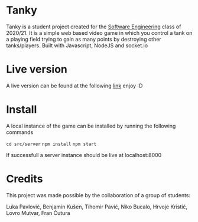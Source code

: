 # Tanky

Tanky is a student project created for the <a href="https://www.fer.unizg.hr/en/course/sofeng">Software Engineering</a> class of 2020/21. It is a simple web based video game in which you control a tank on a playing field trying to gain as many points by destroying other tanks/players. Built with Javascript, NodeJS and socket.io


# Live version

A live version can be found at the following <a href="http://104.248.139.238:8000/">link</a>
enjoy :D


# Install

A local instance of the game can be installed by running the following commands

`cd src/server`
`npm install`
`npm start`

If successfull a server instance should be live at localhost:8000


# Credits
This project was made possible by the collaboration of a group of students:

Luka Pavlović,
Benjamin Kušen,
Tihomir Pavić,
Niko Bucalo,
Hrvoje Kristić,
Lovro Mutvar,
Fran Čutura
